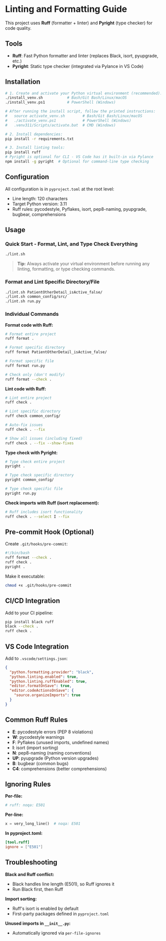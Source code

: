 # Linting and Formatting Guide

This project uses **Ruff** (formatter + linter) and **Pyright** (type checker) for code quality.

## Tools

- **Ruff**: Fast Python formatter and linter (replaces Black, isort, pyupgrade, etc.)
- **Pyright**: Static type checker (integrated via Pylance in VS Code)

## Installation

```bash
# 1. Create and activate your Python virtual environment (recommended):
./install_venv.sh           # Bash/Git Bash/Linux/macOS
./install_venv.ps1          # PowerShell (Windows)

# After running the install script, follow the printed instructions:
#   source activate_venv.sh        # Bash/Git Bash/Linux/macOS
#   ./activate_venv.ps1            # PowerShell (Windows)
#   .venv311/Scripts/activate.bat  # CMD (Windows)

# 2. Install dependencies:
pip install -r requirements.txt

# 3. Install linting tools:
pip install ruff
# Pyright is optional for CLI - VS Code has it built-in via Pylance
npm install -g pyright  # Optional for command-line type checking
```

## Configuration

All configuration is in `pyproject.toml` at the root level:

- Line length: 120 characters
- Target Python version: 3.11
- Ruff rules: pycodestyle, Pyflakes, isort, pep8-naming, pyupgrade, bugbear, comprehensions

## Usage

### Quick Start - Format, Lint, and Type Check Everything

```bash
./lint.sh
```

> **Tip:** Always activate your virtual environment before running any linting, formatting, or type checking commands.

### Format and Lint Specific Directory/File

```bash
./lint.sh PatientOtherDetail_isActive_false/
./lint.sh common_config/src/
./lint.sh run.py
```

### Individual Commands

**Format code with Ruff:**

```bash
# Format entire project
ruff format .

# Format specific directory
ruff format PatientOtherDetail_isActive_false/

# Format specific file
ruff format run.py

# Check only (don't modify)
ruff format --check .
```

**Lint code with Ruff:**

```bash
# Lint entire project
ruff check .

# Lint specific directory
ruff check common_config/

# Auto-fix issues
ruff check . --fix

# Show all issues (including fixed)
ruff check . --fix --show-fixes
```

**Type check with Pyright:**

```bash
# Type check entire project
pyright .

# Type check specific directory
pyright common_config/

# Type check specific file
pyright run.py
```

**Check imports with Ruff (isort replacement):**

```bash
# Ruff includes isort functionality
ruff check . --select I --fix
```

## Pre-commit Hook (Optional)

Create `.git/hooks/pre-commit`:

```bash
#!/bin/bash
ruff format --check .
ruff check .
pyright .
```

Make it executable:

```bash
chmod +x .git/hooks/pre-commit
```

## CI/CD Integration

Add to your CI pipeline:

```bash
pip install black ruff
black --check .
ruff check .
```

## VS Code Integration

Add to `.vscode/settings.json`:

```json
{
  "python.formatting.provider": "black",
  "python.linting.enabled": true,
  "python.linting.ruffEnabled": true,
  "editor.formatOnSave": true,
  "editor.codeActionsOnSave": {
    "source.organizeImports": true
  }
}
```

## Common Ruff Rules

- **E**: pycodestyle errors (PEP 8 violations)
- **W**: pycodestyle warnings
- **F**: Pyflakes (unused imports, undefined names)
- **I**: isort (import sorting)
- **N**: pep8-naming (naming conventions)
- **UP**: pyupgrade (Python version upgrades)
- **B**: bugbear (common bugs)
- **C4**: comprehensions (better comprehensions)

## Ignoring Rules

**Per-file:**

```python
# ruff: noqa: E501
```

**Per-line:**

```python
x = very_long_line()  # noqa: E501
```

**In pyproject.toml:**

```toml
[tool.ruff]
ignore = ["E501"]
```

## Troubleshooting

**Black and Ruff conflict:**
- Black handles line length (E501), so Ruff ignores it
- Run Black first, then Ruff

**Import sorting:**
- Ruff's isort is enabled by default
- First-party packages defined in `pyproject.toml`

**Unused imports in `__init__.py`:**
- Automatically ignored via `per-file-ignores`
